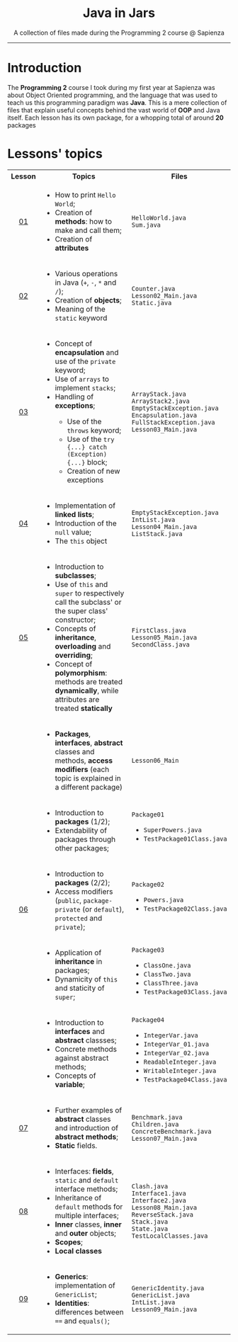 <h1 align="center">Java in Jars</h1>
<p align="center">A collection of files made during the Programming 2 course @ Sapienza</p>

---

# Introduction

The **Programming 2** course I took during my first year at Sapienza was about
Object Oriented programming, and the language that was used to teach us this programming
paradigm was **Java**. This is a mere collection of files that explain useful concepts
behind the vast world of **OOP** and Java itself. Each lesson has its own package, for a
whopping total of around **20** packages

# Lessons' topics

<table align="center">
    <tr>
        <th>Lesson</th>
        <th>Topics</th>
        <th>Files</th>
    </tr>
    <tr>
        <td align="center"><a href="https://github.com/ElBi21/Java-In-Jars/tree/main/src/Lesson_01">01</a></td>
        <td><ul>
            <li>How to print <code>Hello World</code>;</li>
            <li>Creation of <b>methods</b>: how to make and call them;</li>
            <li>Creation of <b>attributes</b></li>
        </ul></td>
        <td>
            <code>HelloWorld.java</code>
            <br>
            <code>Sum.java</code>
        </td>
    </tr>
    <tr>
        <td align="center"><a href="https://github.com/ElBi21/Java-In-Jars/tree/main/src/Lesson_02">02</a></td>
        <td><ul>
            <li>Various operations in Java (<code>+</code>, <code>-</code>, <code>*</code> and <code>/</code>);</li>
            <li>Creation of <b>objects</b>;</li>
            <li>Meaning of the <code>static</code> keyword</li>
        </ul></td>
        <td>
            <code>Counter.java</code>
            <br>
            <code>Lesson02_Main.java</code>
            <br>
            <code>Static.java</code>
        </td>
    </tr>
    <tr>
        <td align="center"><a href="https://github.com/ElBi21/Java-In-Jars/tree/main/src/Lesson_03">03</a></td>
        <td><ul>
            <li>Concept of <b>encapsulation</b> and use of the <code>private</code> keyword;</li>
            <li>Use of <code>arrays</code> to implement <code>stacks</code>;</li>
            <li>Handling of <b>exceptions</b>;</li>
            <ul>
                <li>Use of the <code>throws</code> keyword;</li>
                <li>Use of the <code>try {...} catch (Exception) {...}</code> block;</li>
                <li>Creation of new exceptions</li>
            </ul>
        </ul></td>
        <td>
            <code>ArrayStack.java</code>
            <br>
            <code>ArrayStack2.java</code>
            <br>
            <code>EmptyStackException.java</code>
            <br>
            <code>Encapsulation.java</code>
            <br>
            <code>FullStackException.java</code>
            <br>
            <code>Lesson03_Main.java</code>
        </td>
    </tr>
    <tr>
        <td align="center"><a href="https://github.com/ElBi21/Java-In-Jars/tree/main/src/Lesson_04">04</a></td>
        <td><ul>
            <li>Implementation of <b>linked lists</b>;</li>
            <li>Introduction of the <code>null</code> value;</li>
            <li>The <code>this</code> object</li>
        </ul></td>
        <td>
            <code>EmptyStackException.java</code>
            <br>
            <code>IntList.java</code>
            <br>
            <code>Lesson04_Main.java</code>
            <br>
            <code>ListStack.java</code>
        </td>
    </tr>
    <tr>
        <td align="center"><a href="https://github.com/ElBi21/Java-In-Jars/tree/main/src/Lesson_05">05</a></td>
        <td><ul>
            <li>Introduction to <b>subclasses</b>;</li>
            <li>Use of <code>this</code> and <code>super</code> to respectively call the subclass'
                or the super class' constructor;</li>
            <li>Concepts of <b>inheritance</b>, <b>overloading</b> and <b>overriding</b>;</li>
            <li>Concept of <b>polymorphism</b>: methods are treated <b>dynamically</b>, while
                attributes are treated <b>statically</b></li>
        </ul></td>
        <td>
            <code>FirstClass.java</code>
            <br>
            <code>Lesson05_Main.java</code>
            <br>
            <code>SecondClass.java</code>
        </td>
    </tr>
    <tr>
        <td align="center" rowspan="5"><a href="https://github.com/ElBi21/Java-In-Jars/tree/main/src/Lesson_06">06</a></td>
        <td><ul>
            <li><b>Packages</b>, <b>interfaces</b>, <b>abstract</b> classes and methods, <b>access modifiers</b> (each
                   topic is explained in a different package)</li>
        </ul></td>
        <td>
            <code>Lesson06_Main</code>
        </td>
    </tr>
    <tr>
        <td><ul>
            <li>Introduction to <b>packages</b> (1/2);</li>
            <li>Extendability of packages through other packages;</li>
        </ul></td>
        <td>
            <code>Package01</code><br><ul>
                <li><code>SuperPowers.java</code></li>
                <li><code>TestPackage01Class.java</code></li>
            </ul>
        </td>
    </tr>
    <tr>
        <td><ul>
            <li>Introduction to <b>packages</b> (2/2);</li>
            <li>Access modifiers (<code>public</code>, <code>package-private</code> (or <code>default</code>),
                <code>protected</code> and <code>private</code>);</li>
        </ul></td>
        <td>
            <code>Package02</code><br><ul>
                <li><code>Powers.java</code></li>
                <li><code>TestPackage02Class.java</code></li>
            </ul>
        </td>
    </tr>
    <tr>
        <td><ul>
            <li>Application of <b>inheritance</b> in packages;</li>
            <li>Dynamicity of <code>this</code> and staticity of <code>super</code>;</li>
        </ul></td>
        <td>
            <code>Package03</code><br><ul>
                <li><code>ClassOne.java</code></li>
                <li><code>ClassTwo.java</code></li>
                <li><code>ClassThree.java</code></li>
                <li><code>TestPackage03Class.java</code></li>
            </ul>
        </td>
    </tr>
    <tr>
        <td><ul>
            <li>Introduction to <b>interfaces</b> and <b>abstract</b> classses;</li>
            <li>Concrete methods against abstract methods;</li>
            <li>Concepts of <b>variable</b>;</li>
        </ul></td>
        <td>
            <code>Package04</code><br><ul>
                <li><code>IntegerVar.java</code></li>
                <li><code>IntegerVar_01.java</code></li>
                <li><code>IntegerVar_02.java</code></li>
                <li><code>ReadableInteger.java</code></li>
                <li><code>WritableInteger.java</code></li>
                <li><code>TestPackage04Class.java</code></li>
            </ul>
        </td>
    </tr>
    <tr>
        <td align="center"><a href="https://github.com/ElBi21/Java-In-Jars/tree/main/src/Lesson_07">07</a></td>
        <td><ul>
            <li>Further examples of <b>abstract</b> classes and introduction of <b>abstract methods</b>;</li>
            <li><b>Static</b> fields.</li>
        </ul></td>
        <td>
            <code>Benchmark.java</code>
            <br>
            <code>Children.java</code>
            <br>
            <code>ConcreteBenchmark.java</code>
            <br>
            <code>Lesson07_Main.java</code>
            <br>
        </td>
    </tr>
    <tr>
        <td align="center"><a href="https://github.com/ElBi21/Java-In-Jars/tree/main/src/Lesson_08">08</a></td>
        <td><ul>
            <li>Interfaces: <b>fields</b>, <code>static</code> and <code>default</code> interface methods;</li>
            <li>Inheritance of <code>default</code> methods for multiple interfaces;</li>
            <li><b>Inner</b> classes, <b>inner</b> and <b>outer</b> objects;</li>
            <li><b>Scopes</b>;</li>
            <li><b>Local classes</b></li>
        </ul></td>
        <td>
            <code>Clash.java</code>
            <br>
            <code>Interface1.java</code>
            <br>
            <code>Interface2.java</code>
            <br>
            <code>Lesson08_Main.java</code>
            <br>
            <code>ReverseStack.java</code>
            <br>
            <code>Stack.java</code>
            <br>
            <code>State.java</code>
            <br>
            <code>TestLocalClasses.java</code>
            <br>
        </td>
    </tr>
    <tr>
        <td align="center"><a href="https://github.com/ElBi21/Java-In-Jars/tree/main/src/Lesson_09">09</a></td>
        <td><ul>
            <li><b>Generics</b>: implementation of <code>GenericList</code>;</li>
            <li><b>Identities</b>: differences between <code>==</code> and <code>equals()</code>;</li>
        </ul></td>
        <td>
            <code>GenericIdentity.java</code>
            <br>
            <code>GenericList.java</code>
            <br>
            <code>IntList.java</code>
            <br>
            <code>Lesson09_Main.java</code>
        </td>
    </tr>
</table>
